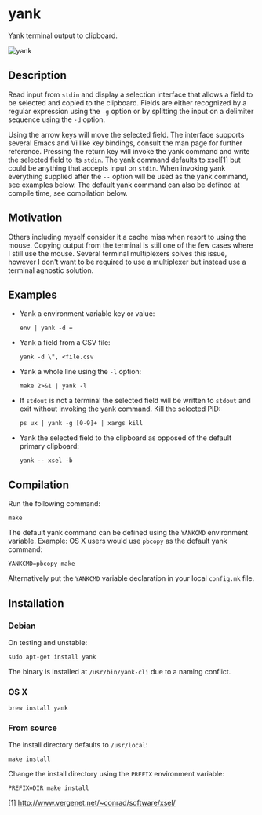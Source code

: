 yank
====

Yank terminal output to clipboard.

![yank](https://raw.githubusercontent.com/mptre/yank/gh-pages/screencast.gif)

Description
-----------

Read input from `stdin` and display a selection interface that allows a field to
be selected and copied to the clipboard. Fields are either recognized by a
regular expression using the `-g` option or by splitting the input on a
delimiter sequence using the `-d` option.

Using the arrow keys will move the selected field. The interface supports
several Emacs and Vi like key bindings, consult the man page for further
reference. Pressing the return key will invoke the yank command and write the
selected field to its `stdin`. The yank command defaults to xsel[1] but could be
anything that accepts input on `stdin`. When invoking yank everything supplied
after the `--` option will be used as the yank command, see examples below. The
default yank command can also be defined at compile time, see compilation below.

Motivation
----------

Others including myself consider it a cache miss when resort to using the mouse.
Copying output from the terminal is still one of the few cases where I still use
the mouse. Several terminal multiplexers solves this issue, however I don't want
to be required to use a multiplexer but instead use a terminal agnostic
solution.

Examples
--------

  - Yank a environment variable key or value:

    ```
    env | yank -d =
    ```

  - Yank a field from a CSV file:

    ```
    yank -d \", <file.csv
    ```

  - Yank a whole line using the `-l` option:

    ```
    make 2>&1 | yank -l
    ```

  - If `stdout` is not a terminal the selected field will be written to `stdout`
    and exit without invoking the yank command. Kill the selected PID:

    ```
    ps ux | yank -g [0-9]+ | xargs kill
    ```

  - Yank the selected field to the clipboard as opposed of the default primary
    clipboard:

    ```
    yank -- xsel -b
    ```

Compilation
-----------

Run the following command:

  ```
  make
  ```

The default yank command can be defined using the `YANKCMD` environment
variable. Example: OS X users would use `pbcopy` as the default yank command:

  ```
  YANKCMD=pbcopy make
  ```

Alternatively put the `YANKCMD` variable declaration in your local `config.mk`
file.

Installation
------------

### Debian

On testing and unstable:

  ```
  sudo apt-get install yank
  ```

The binary is installed at `/usr/bin/yank-cli` due to a naming conflict.

### OS X

  ```
  brew install yank
  ```

### From source

The install directory defaults to `/usr/local`:

  ```
  make install
  ```

Change the install directory using the `PREFIX` environment variable:

  ```
  PREFIX=DIR make install
  ```

[1] http://www.vergenet.net/~conrad/software/xsel/
